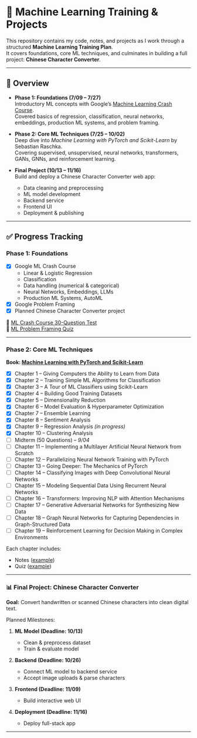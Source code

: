 # 📘 Machine Learning Training & Projects

This repository contains my code, notes, and projects as I work through a structured **Machine Learning Training Plan**.  
It covers foundations, core ML techniques, and culminates in building a full project: **Chinese Character Converter**.

---

## 🚀 Overview

- **Phase 1: Foundations (7/09 – 7/27)**  
  Introductory ML concepts with Google’s [Machine Learning Crash Course](https://developers.google.com/machine-learning/crash-course).  
  Covered basics of regression, classification, neural networks, embeddings, production ML systems, and problem framing.

- **Phase 2: Core ML Techniques (7/25 – 10/02)**  
  Deep dive into *Machine Learning with PyTorch and Scikit-Learn* by Sebastian Raschka.  
  Covering supervised, unsupervised, neural networks, transformers, GANs, GNNs, and reinforcement learning.

- **Final Project (10/13 – 11/16)**  
  Build and deploy a Chinese Character Converter web app:
  - Data cleaning and preprocessing
  - ML model development
  - Backend service
  - Frontend UI
  - Deployment & publishing

---

## ✅ Progress Tracking

### Phase 1: Foundations
- [x] Google ML Crash Course  
  - Linear & Logistic Regression  
  - Classification  
  - Data handling (numerical & categorical)  
  - Neural Networks, Embeddings, LLMs  
  - Production ML Systems, AutoML  
- [x] Google Problem Framing  
- [x] Planned Chinese Character Converter project  

📌 [ML Crash Course 30-Question Test](https://www.notion.so/Google-ML-Crash-Course-30-Question-Test-2338683c059b80168f3bd8a4e593aeb2?pvs=21)  
📌 [ML Problem Framing Quiz](https://www.notion.so/ML-Problem-Framing-Quiz-10-Questions-2338683c059b808cba8ec8de133e7191?pvs=21)

---

### Phase 2: Core ML Techniques

**Book: [Machine Learning with PyTorch and Scikit-Learn](https://www.amazon.com/Machine-Learning-PyTorch-Scikit-Learn-learning-ebook/dp/B09NW48MR1)**  

- [x] Chapter 1 – Giving Computers the Ability to Learn from Data  
- [x] Chapter 2 – Training Simple ML Algorithms for Classification  
- [x] Chapter 3 – A Tour of ML Classifiers using Scikit-Learn  
- [x] Chapter 4 – Building Good Training Datasets  
- [x] Chapter 5 – Dimensionality Reduction  
- [x] Chapter 6 – Model Evaluation & Hyperparameter Optimization  
- [x] Chapter 7 – Ensemble Learning  
- [x] Chapter 8 – Sentiment Analysis  
- [x] Chapter 9 – Regression Analysis *(in progress)*  
- [x] Chapter 10 – Clustering Analysis  
- [ ] Midterm (50 Questions) – *9/04*  
- [ ] Chapter 11 – Implementing a Multilayer Artificial Neural Network from Scratch  
- [ ] Chapter 12 – Parallelizing Neural Network Training with PyTorch  
- [ ] Chapter 13 – Going Deeper: The Mechanics of PyTorch  
- [ ] Chapter 14 – Classifying Images with Deep Convolutional Neural Networks  
- [ ] Chapter 15 – Modeling Sequential Data Using Recurrent Neural Networks  
- [ ] Chapter 16 – Transformers: Improving NLP with Attention Mechanisms  
- [ ] Chapter 17 – Generative Adversarial Networks for Synthesizing New Data  
- [ ] Chapter 18 – Graph Neural Networks for Capturing Dependencies in Graph-Structured Data  
- [ ] Chapter 19 – Reinforcement Learning for Decision Making in Complex Environments  

Each chapter includes:
- Notes ([example](https://www.notion.so/Chapter-6-Notes-2428683c059b8014a483f2bfa5ee5b9f?pvs=21))  
- Quiz ([example](https://www.notion.so/Chapter-7-Quiz-Ensemble-Learning-2468683c059b80599079fbae04a7448e?pvs=21))  


---

### 📊 Final Project: Chinese Character Converter
**Goal:** Convert handwritten or scanned Chinese characters into clean digital text.  

Planned Milestones:
1. **ML Model (Deadline: 10/13)**  
   - Clean & preprocess dataset  
   - Train & evaluate model  

2. **Backend (Deadline: 10/26)**  
   - Connect ML model to backend service  
   - Accept image uploads & parse characters  

3. **Frontend (Deadline: 11/09)**  
   - Build interactive web UI  

4. **Deployment (Deadline: 11/16)**  
   - Deploy full-stack app

---
